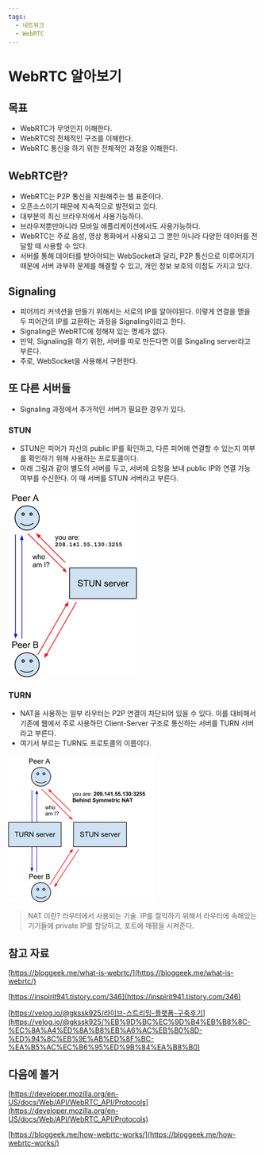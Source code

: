 ```yaml
---
tags:
  - 네트워크
  - WebRTC
---
```

# WebRTC 알아보기

## 목표

- WebRTC가 무엇인지 이해한다.
- WebRTC의 전체적인 구조를 이해한다.
- WebRTC 통신을 하기 위한 전체적인 과정을 이해한다.

## WebRTC란?

- WebRTC는 P2P 통신을 지원해주는 웹 표준이다.
- 오픈소스이기 때문에 지속적으로 발전되고 있다.
- 대부분의 최신 브라우저에서 사용가능하다.
- 브라우저뿐만아니라 모바일 애플리케이션에서도 사용가능하다.
- WebRTC는 주로 음성, 영상 통화에서 사용되고 그 뿐만 아니라 다양한 데이터를 전달할 때 사용할 수 있다.
- 서버를 통해 데이터를 받아야되는 WebSocket과 달리, P2P 통신으로 이루어지기 때문에 서버 과부하 문제를 해결할 수 있고, 개인 정보 보호의 이점도 가지고 있다.

## Signaling

- 피어끼리 커넥션을 만들기 위해서는 서로의 IP를 알아야된다.  이렇게 연결을 맫을 두 피어간의 IP를 교환하는 과정을 Signaling이라고 한다.
- Signaling은 WebRTC에 정해져 있는 명세가 없다.
- 만약, Signaling을 하기 위한, 서버를 따로 만든다면 이를 Singaling server라고 부른다.
- 주로, WebSocket을 사용해서 구현한다.

## 또 다른 서버들

- Signaling 과정에서 추가적인 서버가 필요한 경우가 있다.

### STUN

- STUN은 피어가 자신의 public IP를 확인하고, 다른 피어에 연결할 수 있는지 여부를 확인하기 위해 사용하는 프로토콜이다.
- 아래 그림과 같이 별도의 서버를 두고, 서버에 요청을 보내 public IP와 연결 가능 여부를 수신한다. 이 때 서버를 STUN 서버라고 부른다.

![Untitled](assets/Untitled-4550662.png)

### TURN

- NAT을 사용하는 일부 라우터는 P2P 연결이 차단되어 있을 수 있다. 이를 대비해서 기존에 웹에서 주로 사용하던 Client-Server 구조로 통신하는 서버를 TURN 서버라고 부른다.
- 여기서 부르는 TURN도 프로토콜의 이름이다.

![Untitled](assets/Untitled%201-4550665.png)

> NAT 이란?
라우터에서 사용되는 기술. IP를 절약하기 위해서 라우터에 속해있는 기기들에 private IP를 할당하고, 포트에 매핑을 시켜준다.
> 

## 참고 자료

[https://bloggeek.me/what-is-webrtc/](https://bloggeek.me/what-is-webrtc/)

[https://inspirit941.tistory.com/346](https://inspirit941.tistory.com/346)

[https://velog.io/@gkssk925/라이브-스트리밍-플랫폼-구축후기](https://velog.io/@gkssk925/%EB%9D%BC%EC%9D%B4%EB%B8%8C-%EC%8A%A4%ED%8A%B8%EB%A6%AC%EB%B0%8D-%ED%94%8C%EB%9E%AB%ED%8F%BC-%EA%B5%AC%EC%B6%95%ED%9B%84%EA%B8%B0)

## 다음에 볼거

[https://developer.mozilla.org/en-US/docs/Web/API/WebRTC_API/Protocols](https://developer.mozilla.org/en-US/docs/Web/API/WebRTC_API/Protocols)

[https://bloggeek.me/how-webrtc-works/](https://bloggeek.me/how-webrtc-works/)